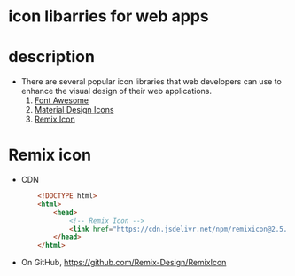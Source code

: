 # icon libarries for web apps

# description
* There are several popular icon libraries that web developers can use to enhance the visual design of their web applications.
    1. [Font Awesome]()
    2. [Material Design Icons]()
    3. [Remix Icon](https://remixicon.com/)

# Remix icon
* CDN
  
    ```html
        <!DOCTYPE html>
        <html>
            <head>
                <!-- Remix Icon -->
                <link href="https://cdn.jsdelivr.net/npm/remixicon@2.5.0/fonts/remixicon.css" rel="stylesheet">
            </head>
        </html>
    ```
* On GitHub, https://github.com/Remix-Design/RemixIcon